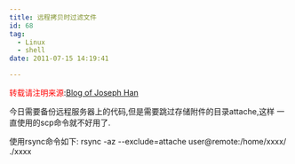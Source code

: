 ```yaml
---
title: 远程拷贝时过滤文件
id: 68
tag:
  - Linux
  - shell
date: 2011-07-15 14:19:41

---
```


<span style="color: #ff0000;">转载请注明来源</span>:[Blog of Joseph Han](../ "Blog of Joseph Han")

今日需要备份远程服务器上的代码,但是需要跳过存储附件的目录attache,这样
一直使用的scp命令就不好用了.

使用rsync命令如下:
rsync -az --exclude=attache user@remote:/home/xxxx/  ./xxxx